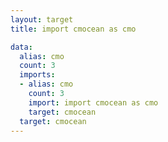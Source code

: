 ```yaml
---
layout: target
title: import cmocean as cmo

data:
  alias: cmo
  count: 3
  imports:
  - alias: cmo
    count: 3
    import: import cmocean as cmo
    target: cmocean
  target: cmocean
---
```

